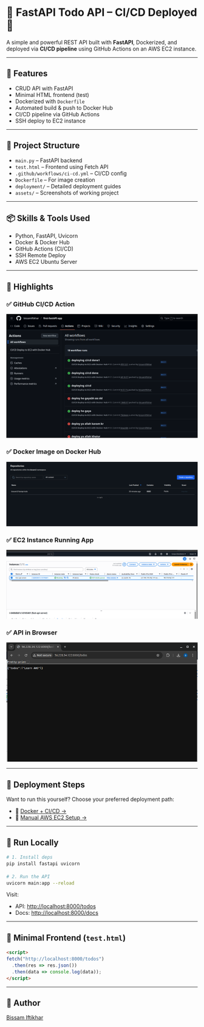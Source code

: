 # 📝 FastAPI Todo API – CI/CD Deployed 🚀

A simple and powerful REST API built with **FastAPI**, Dockerized, and deployed via **CI/CD pipeline** using GitHub Actions on an AWS EC2 instance.

---

## 🧩 Features

- CRUD API with FastAPI
- Minimal HTML frontend (test)
- Dockerized with `Dockerfile`
- Automated build & push to Docker Hub
- CI/CD pipeline via GitHub Actions
- SSH deploy to EC2 instance

---

## 📂 Project Structure

- `main.py` – FastAPI backend  
- `test.html` – Frontend using Fetch API  
- `.github/workflows/ci-cd.yml` – CI/CD config  
- `Dockerfile` – For image creation  
- `deployment/` – Detailed deployment guides  
- `assets/` – Screenshots of working project  

---

## 📦 Skills & Tools Used

- Python, FastAPI, Uvicorn
- Docker & Docker Hub
- GitHub Actions (CI/CD)
- SSH Remote Deploy
- AWS EC2 Ubuntu Server

---

## 📸 Highlights

### ✅ GitHub CI/CD Action
![CI/CD](assets/fast-api-ci-cd.png)

### ✅ Docker Image on Docker Hub
![Docker Hub](assets/fastapi-dockerhub.png)

### ✅ EC2 Instance Running App
![EC2 Instance](assets/fastapi-todo-ec2.png)

### ✅ API in Browser
![Browser Output](assets/fastapi-todo-1.png)

---

## 📘 Deployment Steps

Want to run this yourself? Choose your preferred deployment path:

- 🐳 [Docker + CI/CD →](deployment/ci-cd-github.md)
- 🧭 [Manual AWS EC2 Setup →](deployment/aws-deploy.md)

---

## 🔧 Run Locally

```bash
# 1. Install deps
pip install fastapi uvicorn

# 2. Run the API
uvicorn main:app --reload
```

Visit:
- API: [http://localhost:8000/todos](http://localhost:8000/todos)  
- Docs: [http://localhost:8000/docs](http://localhost:8000/docs)

---

## 🧪 Minimal Frontend (`test.html`)

```html
<script>
fetch("http://localhost:8000/todos")
  .then(res => res.json())
  .then(data => console.log(data));
</script>
```

---

## 👤 Author

[Bissam Iftikhar](https://github.com/bissamiftikhar)